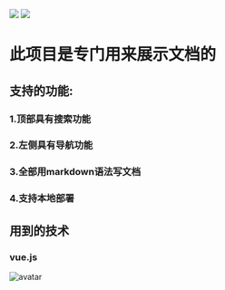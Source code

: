 ![](https://img.shields.io/npm/v/drone.svg) ![](https://img.shields.io/badge/language-markdown-Red.svg)

# 此项目是专门用来展示文档的
## 支持的功能:
### 1.顶部具有搜索功能
### 2.左侧具有导航功能
### 3.全部用markdown语法写文档
### 4.支持本地部署
## 用到的技术
### vue.js
![avatar](https://raw.githubusercontent.com/Jackson0714/BirdDoc/master/BirdDoc.png)

